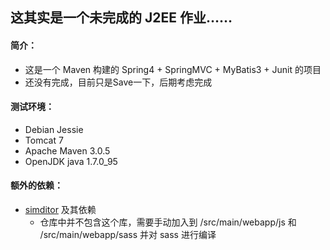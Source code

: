 ## 这其实是一个未完成的 J2EE 作业……

#### 简介：

 - 这是一个 Maven 构建的 Spring4 + SpringMVC + MyBatis3 + Junit 的项目
 - 还没有完成，目前只是Save一下，后期考虑完成

#### 测试环境：

 - Debian Jessie
 - Tomcat 7
 - Apache Maven 3.0.5
 - OpenJDK java 1.7.0_95

#### 额外的依赖：

 - [simditor](https://github.com/mycolorway/simditor) 及其依赖
    - 仓库中并不包含这个库，需要手动加入到 /src/main/webapp/js 和 /src/main/webapp/sass 并对 sass 进行编译